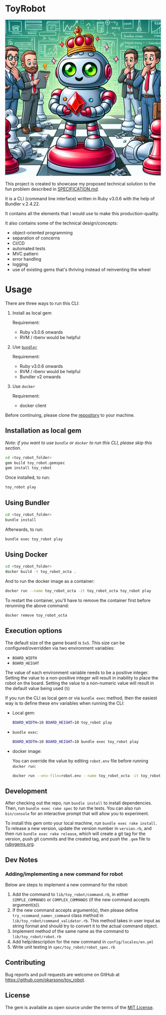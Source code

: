 # ToyRobot

![Toy Robot generated by Dall-E 3](toy_robot.jpg)

This project is created to showcase my proposed technical solution to the fun problem described in [SPECIFICATION.md](./SPECIFICATION.md).

It is a CLI (command line interface) written in Ruby v3.0.6 with the help of Bundler v.2.4.22.

It contains all the elements that I would use to make this production-quality.

It also contains some of the technical design/concepts:

* object-oriented programming
* separation of concerns
* CI/CD
* automated tests
* MVC pattern
* error handling
* logging
* use of existing gems that's thriving instead of reinventing the wheel


# Usage

There are three ways to run this CLI:

1. Install as local gem

   Requirement:

   * Ruby v3.0.6 onwards
   * RVM / rbenv would be helpful

2. Use [`bundler`](https://bundler.io/)

    Requirement:

    * Ruby v3.0.6 onwards
    * RVM / rbenv would be helpful
    * Bundler v2 onwards

3. Use `docker`

    Requirement:

    * docker client

Before continuing, please clone the [repository](https://github.com/okarsono/toy_robot/) to your machine.

## Installation as local gem

*Note: if you want to use `bundle` or `docker` to run this CLI, please skip this section.*

```bash
cd <toy_robot_folder>
gem build toy_robot.gemspec
gem install toy_robot
```

Once installed, to run:

```bash
toy_robot play
```

## Using Bundler

```bash
cd <toy_robot_folder>
bundle install
```

Afterwards, to run:

```bash
bundle exec toy_robot play
```

## Using Docker

```bash
cd <toy_robot_folder>
docker build -t toy_robot_octa .
```

And to run the docker image as a container:

```bash
docker run --name toy_robot_octa -it toy_robot_octa toy_robot play
```

To restart the container, you'll have to remove the container first before rerunning the above command:

```bash
docker remove toy_robot_octa
```

## Execution options

The default size of the game board is `5x5`. This size can be configured/overridden via two environment variables:

* `BOARD_WIDTH`
* `BOARD_HEIGHT`

The value of each environment variable needs to be a positive integer. Setting the value to a non-positive integer
will result in inability to place the robot on the board.
Setting the value to a non-numeric value will result in the default value being used (`5`)

If you run the CLI as local gem or via `bundle exec` method, then the easiest way is to define these env variables
when running the CLI:


* Local gem:

  ```bash
  BOARD_WIDTH=10 BOARD_HEIGHT=10 toy_robot play
  ```

* `bundle exec`:

   ```bash
   BOARD_WIDTH=10 BOARD_HEIGHT=10 bundle exec toy_robot play
   ```

* docker image:

   You can override the value by editing `robot.env` file before running `docker run`:

   ```bash
   docker run --env-file=robot.env --name toy_robot_octa -it toy_robot_octa toy_robot play
   ```


## Development

After checking out the repo, run `bundle install` to install dependencies. Then, run `bundle exec rake spec` to run the tests. You can also run `bin/console` for an interactive prompt that will allow you to experiment.

To install this gem onto your local machine, run `bundle exec rake install`. To release a new version, update the version number in `version.rb`, and then run `bundle exec rake release`, which will create a git tag for the version, push git commits and the created tag, and push the `.gem` file to [rubygems.org](https://rubygems.org).

## Dev Notes

### Adding/implementing a new command for robot

Below are steps to implement a new command for the robot:

1. Add the command to `lib/toy_robot/command.rb`, in either `SIMPLE_COMMANDS` or `COMPLEX_COMMANDS` (if the new command accepts argument(s)).
2. If the new command accepts argument(s), then please define `try_<command_name>_command` class method in `lib/toy_robot/command_validator.rb`. This method takes in user input as string format and should try to convert it to the actual command object.
3. Implement method of the same name as the command to `lib/toy_robot/robot.rb`
4. Add help/description for the new command in `config/locales/en.yml`
5. Write unit testing in `spec/toy_robot/robot_spec.rb`

## Contributing

Bug reports and pull requests are welcome on GitHub at https://github.com/okarsono/toy_robot.

## License

The gem is available as open source under the terms of the [MIT License](https://opensource.org/licenses/MIT).
